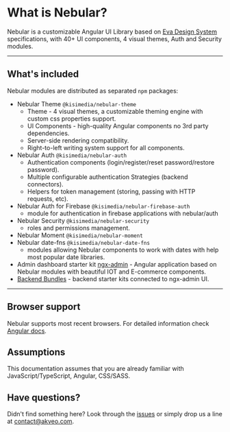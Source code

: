 # What is Nebular?

Nebular is a customizable Angular UI Library based on [Eva Design System](https://eva.design?utm_campaign=eva_design%20-%20home%20-%20nebular%20intro&utm_source=nebular&utm_medium=referral&utm_content=what_is_nebular) specifications, with 40+ UI components, 4 visual themes, Auth and Security modules.

<hr>

## What's included

Nebular modules are distributed as separated `npm` packages:

- Nebular Theme `@kisimedia/nebular-theme`
  - Theme - 4 visual themes, a customizable theming engine with custom css properties support.
  - UI Components - high-quality Angular components no 3rd party dependencies.
  - Server-side rendering compatibility.
  - Right-to-left writing system support for all components.
- Nebular Auth `@kisimedia/nebular-auth`
  - Authentication components (login/register/reset password/restore password).
  - Multiple configurable authentication Strategies (backend connectors).
  - Helpers for token management (storing, passing with HTTP requests, etc).
- Nebular Auth for Firebase `@kisimedia/nebular-firebase-auth`
  - module for authentication in firebase applications with nebular/auth
- Nebular Security `@kisimedia/nebular-security`
  - roles and permissions management.
- Nebular Moment `@kisimedia/nebular-moment`
- Nebular date-fns `@kisimedia/nebular-date-fns`
  - modules allowing Nebular components to work with dates with help most popular date libraries.
- Admin dashboard starter kit <a href="https://github.com/akveo/ngx-admin" target="_blank">ngx-admin</a> - Angular application based on Nebular modules with beautiful IOT and E-commerce components.
- <a href="https://store.akveo.com/pages/all-collections?utm_campaign=akveo_store%20-%20all%20bundles%20-%20nebular%20landing&utm_source=nebular&utm_medium=referral&utm_content=nebular_intro">Backend Bundles</a> - backend starter kits connected to ngx-admin UI.

<hr>

## Browser support

Nebular supports most recent browsers. For detailed information check <a href="https://angular.io/guide/browser-support" target="_blank">Angular docs</a>.

## Assumptions

This documentation assumes that you are already familiar with JavaScript/TypeScript, Angular, CSS/SASS.

## Have questions?

Didn't find something here? Look through the <a href="https://github.com/akveo/nebular/issues" target="_blank">issues</a> or simply drop us a line at <a href="mailto:contact@akveo.com">contact@akveo.com</a>.
